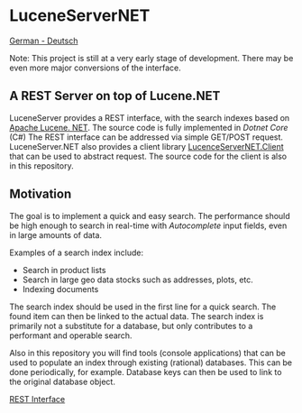 # LuceneServerNET

[German - Deutsch](./doc/README_de.md)

Note: This project is still at a very early stage of development. There may be even more major conversions of the interface.

## A REST Server on top of Lucene.NET

LuceneServer provides a REST interface, with the search indexes based on [Apache Lucene. NET](https://github.com/apache/lucenenet).
The source code is fully implemented in *Dotnet Core* (C#) The REST interface can be addressed via simple GET/POST request.
LuceneServer.NET also provides a client library [LucenceServerNET.Client](https://www.nuget.org/packages/LuceneServerNET.Client/) that can be used to abstract request.
The source code for the client is also in this repository.

## Motivation

The goal is to implement a quick and easy search. The performance should be high enough to search in real-time with *Autocomplete* input fields, even in large amounts of data.

Examples of a search index include:

* Search in product lists
* Search in large geo data stocks such as addresses, plots, etc.
* Indexing documents

The search index should be used in the first line for a quick search. The found item can then be linked to the actual data. The search index is primarily not a substitute for a database,
but only contributes to a performant and operable search. 

Also in this repository you will find tools (console applications) that can be used to populate an index through existing (rational) databases. This can be done periodically, for example. Database keys can then be used to 
link to the original database object. 

[REST Interface](./doc/rest/interface_en.md)